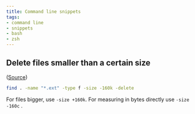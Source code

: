 ```yaml
---
title: Command line snippets
tags:
- command line
- snippets
- bash
- zsh
---
```


## Delete files smaller than a certain size

([Source](https://superuser.com/a/644274))

```bash
find . -name "*.ext" -type f -size -160k -delete
```

For files bigger, use `-size +160k`.
For measuring in bytes directly use `-size -160c` .